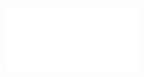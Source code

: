 ![@concept.50ec1b22](../../../context/design/concepts/Video/implementation.md/steps/concept.50ec1b22.md)